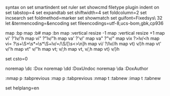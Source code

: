syntax on
set smartindent
set ruler
set showcmd
filetype plugin indent on
set tabstop=4
set expandtab
set shiftwidth=4
set foldcolumn=2
set incsearch
set foldmethod=marker
set showmatch
set guifont=Fixedsys\ 32
let &termencoding=&encoding
set fileencodings=utf-8,ucs-bom,gbk,cp936

map <F2> <Esc>:bp<Enter>
map <F3> <Esc>:b#<Enter>
map <F4> <Esc>:bn<Enter>
map <F5> <Esc>:vertical resize -1<Enter>
map <F6> <Esc>:vertical resize +1<Enter>
map vi' <Esc>?'<CR>lv/'<CR>h
map vi" <Esc>?"<CR>lv/"<CR>h
map va' <Esc>?'<CR>v/'<CR>
map va" <Esc>?"<CR>v/"<CR>
map vix <Esc>?><CR>lv/<<CR>h
map vi= <ESC>?\s\+\S\+\s*=\s*\S\+<CR>lv/=<CR>/\S<CR>/[\s<>\n]<CR>h
map vi/ <Esc>?\/<CR>l<Esc>v/\/<CR>h
map vt) <ESC>v/)<CR>h
map vt' <ESC>v/'<CR>h
map vt" <ESC>v/"<CR>h
map vt; <ESC>v/;<CR>h
map vt, <ESC>v/,<CR>h
map vt} <ESC>v/}<CR>h

set csto=0

noremap \dc <Esc>:Dox<CR>
noremap \dd <Esc>:DoxUndoc<CR>
noremap \da <Esc>:DoxAuthor<CR>

:nmap <C-w>p :tabprevious<cr>
:map <C-w>p :tabprevious<cr>
:nmap <C-w>t :tabnew<cr>
:imap <C-w>t <ESC>:tabnew<cr>

set helplang=en
